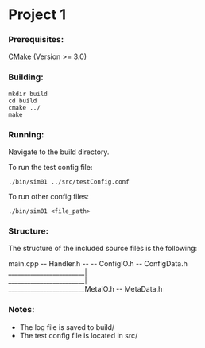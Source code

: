 # Project 1

### Prerequisites:
[CMake](https://cmake.org/download/) (Version >= 3.0)

### Building:
```
mkdir build
cd build
cmake ../
make
```

### Running:
Navigate to the build directory.

To run the test config file:
```
./bin/sim01 ../src/testConfig.conf
```

To run other config files:
```
./bin/sim01 <file_path>
```

### Structure:
The structure of the included source files is the following:

main.cpp -- Handler.h -- -- ConfigIO.h -- ConfigData.h 	<br />
________________________|								<br />
________________________|								<br />
________________________MetaIO.h -- MetaData.h          <br />

### Notes:
* The log file is saved to build/
* The test config file is located in src/